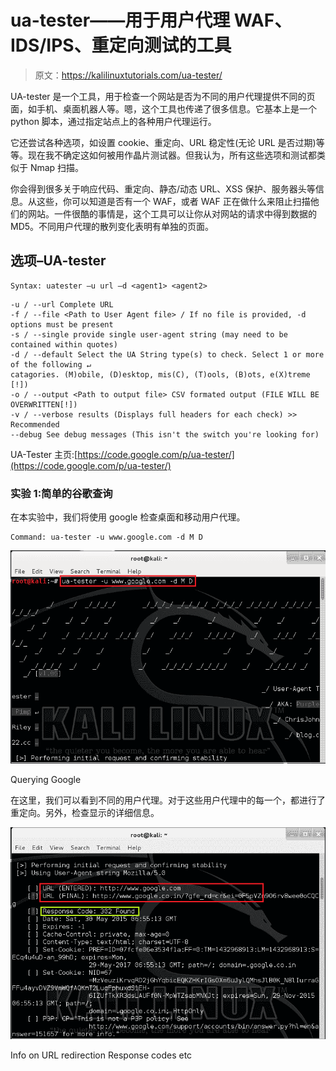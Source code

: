 # ua-tester——用于用户代理 WAF、IDS/IPS、重定向测试的工具

> 原文：<https://kalilinuxtutorials.com/ua-tester/>

UA-tester 是一个工具，用于检查一个网站是否为不同的用户代理提供不同的页面，如手机、桌面机器人等。嗯，这个工具也传递了很多信息。它基本上是一个 python 脚本，通过指定站点上的各种用户代理运行。

它还尝试各种选项，如设置 cookie、重定向、URL 稳定性(无论 URL 是否过期)等等。现在我不确定这如何被用作晶片测试器。但我认为，所有这些选项和测试都类似于 Nmap 扫描。

你会得到很多关于响应代码、重定向、静态/动态 URL、XSS 保护、服务器头等信息。从这些，你可以知道是否有一个 WAF，或者 WAF 正在做什么来阻止扫描他们的网站。一件很酷的事情是，这个工具可以让你从对网站的请求中得到数据的 MD5。不同用户代理的散列变化表明有单独的页面。

## **选项–UA-tester**

```
Syntax: uatester –u url –d <agent1> <agent2>
```

```
-u / --url Complete URL
-f / --file <Path to User Agent file> / If no file is provided, -d options must be present
-s / --single provide single user-agent string (may need to be contained within quotes)
-d / --default Select the UA String type(s) to check. Select 1 or more of the following ↵
catagories. (M)obile, (D)esktop, mis(C), (T)ools, (B)ots, e(X)treme [!])
-o / --output <Path to output file> CSV formated output (FILE WILL BE OVERWRITTEN[!])
-v / --verbose results (Displays full headers for each check) >> Recommended
--debug See debug messages (This isn't the switch you're looking for)
```

UA-Tester 主页:[https://code.google.com/p/ua-tester/](https://code.google.com/p/ua-tester/)

### **实验 1:简单的谷歌查询**

在本实验中，我们将使用 google 检查桌面和移动用户代理。

```
Command: ua-tester -u www.google.com -d M D
```

[![ua-tester](img/c1eebe88d503b8096cc4eb034f58b29b.png)](http://kalilinuxtutorials.com/wa/ua-tester/attachment/ua-tester1/#main)

Querying Google

在这里，我们可以看到不同的用户代理。对于这些用户代理中的每一个，都进行了重定向。另外，检查显示的详细信息。

[![ua-tester](img/2c9002945901e235f217d04ef6ff8c12.png)](http://kalilinuxtutorials.com/wa/ua-tester/attachment/ua-tester2/#main)

Info on URL redirection Response codes etc